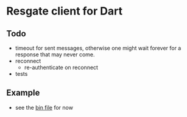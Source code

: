 # Resgate client for Dart

## Todo

- timeout for sent messages, otherwise one might wait forever for a response that may never come.
- reconnect
  - re-authenticate on reconnect
- tests

## Example

- see the [bin file](bin/resgate_client.dart) for now

